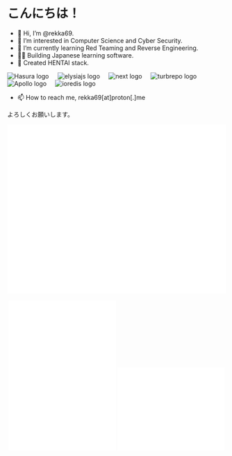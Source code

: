 # こんにちは！

- 👋 Hi, I’m @rekka69.
- 👀 I’m interested in Computer Science and Cyber Security.
- 🌱 I’m currently learning Red Teaming and Reverse Engineering.
- 🐱‍👤 Building Japanese learning software.
- 🎉 Created HENTAI stack.
<div align="left">
  <img src="https://hasura.io/brand-assets/hasura-icon-primary.png" height="30" alt="Hasura logo"  />
  <img width="12" />
  <img src="https://archive.org/download/github.com-elysiajs-elysia_-_2023-09-14_00-19-12/cover.jpg" height="30" alt="elysiajs logo"  />
  <img width="12" />
  <img src="https://cdn.jsdelivr.net/gh/devicons/devicon@latest/icons/nextjs/nextjs-original.svg" height="30" alt="next logo"  />
  <img width="12" />
  <img src="https://svglogos.net/wp-content/uploads/turborepo-icon.svg" height="30" alt="turbrepo logo"  />
  <img width="12" />
  <img src="https://w7.pngwing.com/pngs/238/408/png-transparent-apollo-graphql-compact-hd-logo-thumbnail.png" height="30" alt="Apollo logo"  />
  <img width="12" />
  <img src="https://cdn.rawgit.com/luin/ioredis/57b5b89e3e9111ff25d8c62c0bc58ed42e5b8d1e/logo.svg" height="30" alt="ioredis logo"  />
  <img width="12" />
</div>

<!-- - 💞️ I’m looking to collaborate on ... -->
- 📫 How to reach me, rekka69[at]proton[.]me

よろしくお願いします。

<p align="center"><img src="/metrics.svg" alt="Metrics"></p>

<p align="center">
  <img src="/metrics.anilist.svg" width="49%">
  <img src="/metrics.svg" width="49%">
</p>

<!---
rekka69/rekka69 is a ✨ special ✨ repository because its `README.md` (this file) appears on your GitHub profile.
You can click the Preview link to take a look at your changes.
--->

